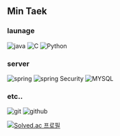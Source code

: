 ## Min Taek

### launage
![java](https://img.shields.io/badge/Java-3776AB?style=flat&logo=Java&logoColor=white)
![C](https://img.shields.io/badge/C-A8B9CC?style=flat&logo=c&logoColor=white)
![Python](https://img.shields.io/badge/Python-3776AB?style=flat&logo=Python&logoColor=white)

### server
![spring](https://img.shields.io/badge/SpringBoot-6DB33F?style=flat&logo=SpringBoot&logoColor=white)
![spring Security](https://img.shields.io/badge/SpringSecurity-6DB33F?style=flat&logo=SpringSecurity&logoColor=white)
![MYSQL](https://img.shields.io/badge/MySQL-4479A1?style=flat&logo=MySQL&logoColor=white)

### etc..
![git](https://img.shields.io/badge/Git-F05032?style=flat&logo=Git&logoColor=white)
![github](https://img.shields.io/badge/GitHub-181717?style=flat&logo=GitHub&logoColor=white)


[![Solved.ac
프로필](http://mazassumnida.wtf/api/v2/generate_badge?boj=mintaek22)](https://solved.ac/mintaek22)
